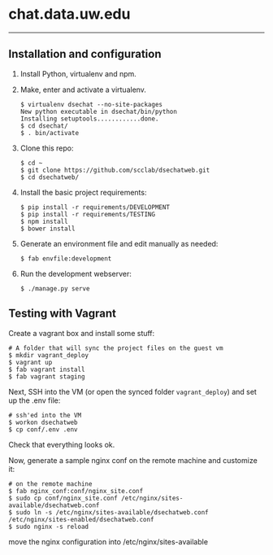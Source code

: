 chat.data.uw.edu
================
----------------

## Installation and configuration

1.  Install Python, virtualenv and npm.

2.  Make, enter and activate a virtualenv.

        $ virtualenv dsechat --no-site-packages
        New python executable in dsechat/bin/python
        Installing setuptools............done.
        $ cd dsechat/
        $ . bin/activate

3.  Clone this repo:

        $ cd ~
        $ git clone https://github.com/scclab/dsechatweb.git
        $ cd dsechatweb/

4.  Install the basic project requirements:

        $ pip install -r requirements/DEVELOPMENT
        $ pip install -r requirements/TESTING
        $ npm install
        $ bower install

5.  Generate an environment file and edit manually as needed:
        
        $ fab envfile:development

6.  Run the development webserver:
        
        $ ./manage.py serve


## Testing with Vagrant

Create a vagrant box and install some stuff:
    
    # A folder that will sync the project files on the guest vm
    $ mkdir vagrant_deploy
    $ vagrant up
    $ fab vagrant install
    $ fab vagrant staging

Next, SSH into the VM (or open the synced folder `vagrant_deploy`)
and set up the .env file:
    
    # ssh'ed into the VM
    $ workon dsechatweb
    $ cp conf/.env .env

Check that everything looks ok.

Now, generate a sample nginx conf on the remote machine and customize it:

    # on the remote machine
    $ fab nginx_conf:conf/nginx_site.conf
    $ sudo cp conf/nginx_site.conf /etc/nginx/sites-available/dsechatweb.conf
    $ sudo ln -s /etc/nginx/sites-available/dsechatweb.conf /etc/nginx/sites-enabled/dsechatweb.conf
    $ sudo nginx -s reload
move the nginx configuration into /etc/nginx/sites-available
